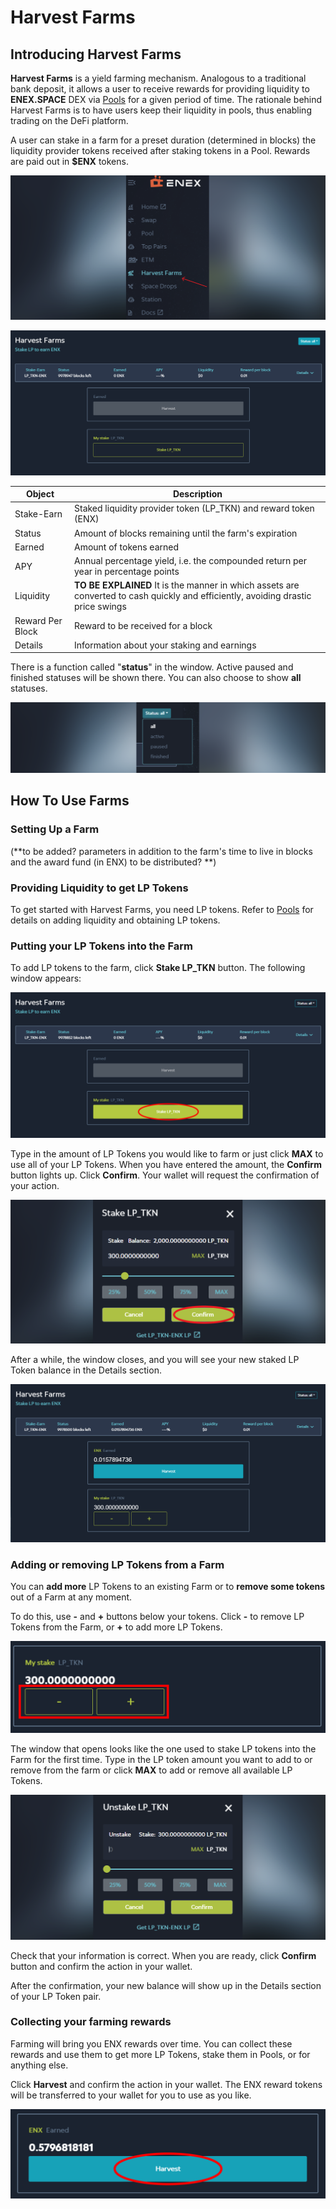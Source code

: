# Harvest Farms

## Introducing Harvest Farms

**Harvest Farms** is a yield farming mechanism. Analogous to a traditional bank deposit, it allows a user to receive rewards for providing liquidity to **ENEX.SPACE** DEX via [Pools](pool.md) for a given period of time. The rationale behind Harvest Farms is to have users keep their liquidity in pools, thus enabling trading on the DeFi platform. 

A user can stake in a farm for a preset duration (determined in blocks) the liquidity provider tokens received after staking tokens in a Pool. Rewards are paid out in **$ENX** tokens.

![harvest farms in navigation](<../.gitbook/assets/image (35).png>)

![harvest farms interface](<../.gitbook/assets/image (24).png>)

| Object           | Description                                                                                                   |
| ---------------- | ------------------------------------------------------------------------------------------------------------- |
| Stake-Earn       | Staked liquidity provider token (LP\_TKN) and reward token (ENX)                                              |
| Status           | Amount of blocks remaining until the farm's expiration                                                        |
| Earned           | Amount of tokens earned                                                                                       |
| APY              | Annual percentage yield, i.e. the compounded return per year in percentage points                             |
| Liquidity        | **TO BE EXPLAINED** It is the manner in which assets are converted to cash quickly and efficiently, avoiding drastic price swings |
| Reward Per Block | Reward to be received for a block                                                                             |
| Details          | Information about your staking and earnings                                                                   |

There is a function called "**status**" in the window. Active paused and finished statuses will be shown there. You can also choose to show **all** statuses.

![status](<../.gitbook/assets/image (12).png>)

## How To Use Farms

### Setting Up a Farm

(**to be added? parameters in addition to the farm's time to live in blocks and the award fund (in ENX) to be distributed? **)

### Providing Liquidity to get LP Tokens

To get started with Harvest Farms, you need LP tokens. Refer to [Pools](pool.md) for details on adding liquidity and obtaining LP tokens. 

### Putting your LP Tokens into the Farm

To add LP tokens to the farm, click **Stake LP_TKN** button. The following window appears:

![stake LP\_TKN](<../.gitbook/assets/image (5).png>)

Type in the amount of LP Tokens you would like to farm or just click **MAX** to use all of your LP Tokens. When you have entered the amount, the **Confirm** button lights up. Click **Confirm**. Your wallet will request the confirmation of your action.

![stake confirmation](<../.gitbook/assets/image (27).png>)

After a while, the window closes, and you will see your new staked LP Token balance in the Details section.

![ENX balance and LP\_TKN balance](<../.gitbook/assets/image (2).png>)

### Adding or removing LP Tokens from a Farm

You can **add more** LP Tokens to an existing Farm or to **remove some tokens** out of a Farm at any moment.

To do this, use **-** and **+** buttons below your tokens. Click **-** to remove LP Tokens from the Farm, or **+** to add more LP Tokens.

![adding or removing LP tokens](<../.gitbook/assets/image (16).png>)

The window that opens looks like the one used to stake LP tokens into the Farm for the first time. Type in the LP token amount you want to add to or remove from the farm or click **MAX** to add or remove all available LP Tokens.

![removing window](<../.gitbook/assets/image (13).png>)

Check that your information is correct. When you are ready, click **Confirm** button and confirm the action in your wallet.

After the confirmation, your new balance will show up in the Details section of your LP Token pair.

### Collecting your farming rewards

Farming will bring you ENX rewards over time. You can collect these rewards and use them to get more LP Tokens, stake them in Pools, or for anything else.

Click **Harvest** and confirm the action in your wallet. The ENX reward tokens will be transferred to your wallet for you to use as you like.

![harvest](<../.gitbook/assets/image (31).png>)
